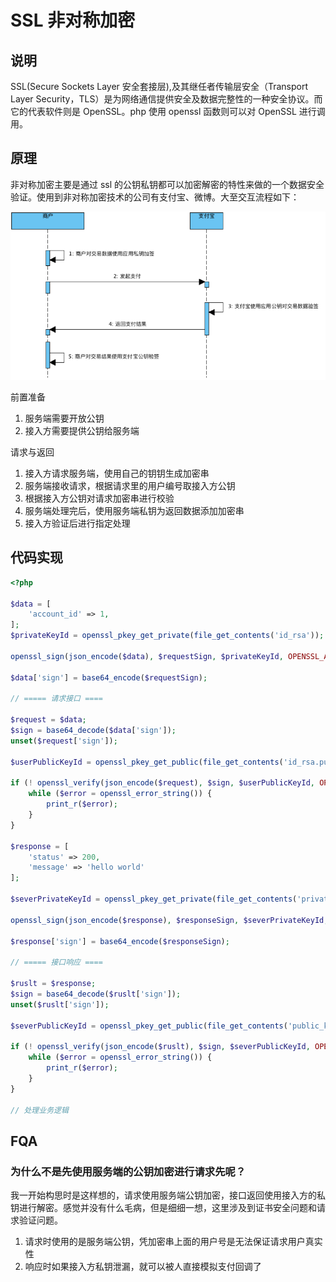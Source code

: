 # SSL 非对称加密

## 说明

SSL(Secure Sockets Layer 安全套接层),及其继任者传输层安全（Transport Layer Security，TLS）是为网络通信提供安全及数据完整性的一种安全协议。而它的代表软件则是 OpenSSL。php 使用 openssl 函数则可以对 OpenSSL 进行调用。

## 原理

非对称加密主要是通过 ssl 的公钥私钥都可以加密解密的特性来做的一个数据安全验证。使用到非对称加密技术的公司有支付宝、微博。大至交互流程如下：

![](./img/f0b9c2f51f2698c9f1b3163e0123e23e.png)

前置准备

1. 服务端需要开放公钥
2. 接入方需要提供公钥给服务端

请求与返回

1. 接入方请求服务端，使用自己的钥钥生成加密串
2. 服务端接收请求，根据请求里的用户编号取接入方公钥
3. 根据接入方公钥对请求加密串进行校验
4. 服务端处理完后，使用服务端私钥为返回数据添加加密串
5. 接入方验证后进行指定处理

## 代码实现

```php
<?php

$data = [
    'account_id' => 1,
];
$privateKeyId = openssl_pkey_get_private(file_get_contents('id_rsa'));

openssl_sign(json_encode($data), $requestSign, $privateKeyId, OPENSSL_ALGO_SHA256);

$data['sign'] = base64_encode($requestSign);

// ===== 请求接口 ====

$request = $data;
$sign = base64_decode($data['sign']);
unset($request['sign']);

$userPublicKeyId = openssl_pkey_get_public(file_get_contents('id_rsa.pub'));

if (! openssl_verify(json_encode($request), $sign, $userPublicKeyId, OPENSSL_ALGO_SHA256)) {
    while ($error = openssl_error_string()) {
        print_r($error);
    }
}

$response = [
    'status' => 200,
    'message' => 'hello world'
];

$severPrivateKeyId = openssl_pkey_get_private(file_get_contents('private_key.pem'));

openssl_sign(json_encode($response), $responseSign, $severPrivateKeyId, OPENSSL_ALGO_SHA256);

$response['sign'] = base64_encode($responseSign);

// ===== 接口响应 ====

$ruslt = $response;
$sign = base64_decode($ruslt['sign']);
unset($ruslt['sign']);

$severPublicKeyId = openssl_pkey_get_public(file_get_contents('public_key.pem'));

if (! openssl_verify(json_encode($ruslt), $sign, $severPublicKeyId, OPENSSL_ALGO_SHA256)) {
    while ($error = openssl_error_string()) {
        print_r($error);
    }
}

// 处理业务逻辑
```

## FQA

### 为什么不是先使用服务端的公钥加密进行请求先呢？

我一开始构思时是这样想的，请求使用服务端公钥加密，接口返回使用接入方的私钥进行解密。感觉并没有什么毛病，但是细细一想，这里涉及到证书安全问题和请求验证问题。

1. 请求时使用的是服务端公钥，凭加密串上面的用户号是无法保证请求用户真实性
2. 响应时如果接入方私钥泄漏，就可以被人直接模拟支付回调了

